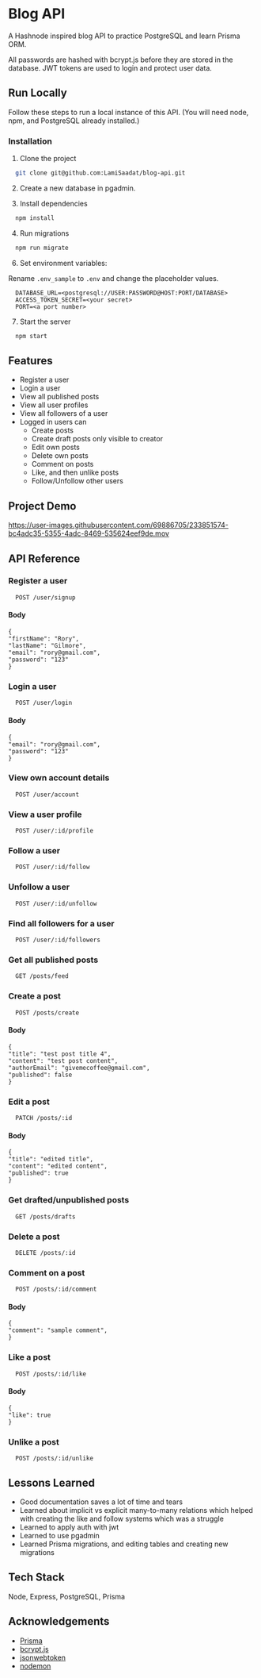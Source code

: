 # Blog API

A Hashnode inspired blog API to practice PostgreSQL and learn Prisma ORM.

All passwords are hashed with bcrypt.js before they are stored in the database. JWT tokens are used to login and protect user data.

## Run Locally

Follow these steps to run a local instance of this API. (You will need node, npm, and PostgreSQL already installed.)

### Installation

1. Clone the project

```bash
  git clone git@github.com:LamiSaadat/blog-api.git
```

2. Create a new database in pgadmin.

3. Install dependencies

```bash
  npm install
```

4. Run migrations

```bash
  npm run migrate
```

6. Set environment variables:

Rename `.env_sample` to `.env` and change the placeholder values.

```shell
  DATABASE_URL=<postgresql://USER:PASSWORD@HOST:PORT/DATABASE>
  ACCESS_TOKEN_SECRET=<your secret>
  PORT=<a port number>
```

7. Start the server

```bash
  npm start
```

## Features

- Register a user
- Login a user
- View all published posts
- View all user profiles
- View all followers of a user
- Logged in users can
  - Create posts
  - Create draft posts only visible to creator
  - Edit own posts
  - Delete own posts
  - Comment on posts
  - Like, and then unlike posts
  - Follow/Unfollow other users


## Project Demo

https://user-images.githubusercontent.com/69886705/233851574-bc4adc35-5355-4adc-8469-535624eef9de.mov


## API Reference

### Register a user

```http
  POST /user/signup
```

#### Body

    {
    "firstName": "Rory",
    "lastName": "Gilmore",
    "email": "rory@gmail.com",
    "password": "123"
    }

### Login a user

```http
  POST /user/login
```

#### Body

    {
    "email": "rory@gmail.com",
    "password": "123"
    }

### View own account details

```http
  POST /user/account
```

### View a user profile

```http
  POST /user/:id/profile
```

### Follow a user

```http
  POST /user/:id/follow
```

### Unfollow a user

```http
  POST /user/:id/unfollow
```

### Find all followers for a user

```http
  POST /user/:id/followers
```

### Get all published posts

```http
  GET /posts/feed
```

### Create a post

```http
  POST /posts/create
```

#### Body

    {
    "title": "test post title 4",
    "content": "test post content",
    "authorEmail": "givemecoffee@gmail.com",
    "published": false
    }

### Edit a post

```http
  PATCH /posts/:id
```

#### Body

    {
    "title": "edited title",
    "content": "edited content",
    "published": true
    }

### Get drafted/unpublished posts

```http
  GET /posts/drafts
```

### Delete a post

```http
  DELETE /posts/:id
```

### Comment on a post

```http
  POST /posts/:id/comment
```

#### Body

    {
    "comment": "sample comment",
    }

### Like a post

```http
  POST /posts/:id/like
```

#### Body

    {
    "like": true
    }

### Unlike a post

```http
  POST /posts/:id/unlike
```

## Lessons Learned

- Good documentation saves a lot of time and tears
- Learned about implicit vs explicit many-to-many relations which helped with creating the like and follow systems which was a struggle
- Learned to apply auth with jwt
- Learned to use pgadmin
- Learned Prisma migrations, and editing tables and creating new migrations

## Tech Stack

Node, Express, PostgreSQL, Prisma

## Acknowledgements

- [Prisma](https://www.prisma.io/)
- [bcrypt.js](https://github.com/matiassingers/awesome-readme)
- [jsonwebtoken](https://bulldogjob.com/news/449-how-to-write-a-good-readme-for-your-github-project)
- [nodemon](https://www.npmjs.com/package/nodemon)
